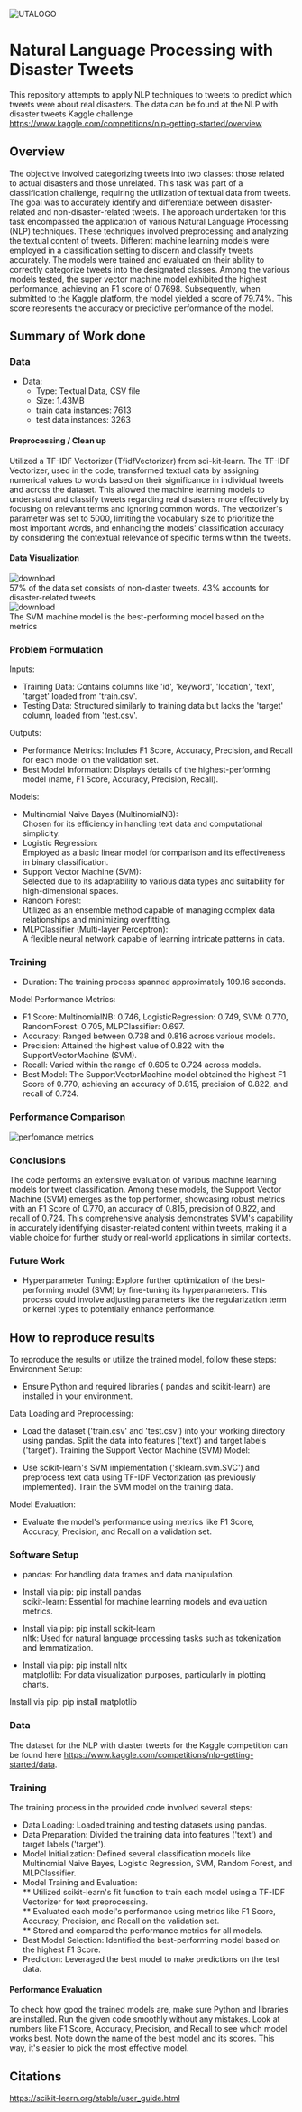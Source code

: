 
![UTALOGO](https://github.com/randolphwanjiru/DSP3402/assets/107207718/7c99a2e5-fd3b-4572-9ec4-467c24b5030b)

# Natural Language Processing with Disaster Tweets
This repository  attempts to apply NLP techniques to tweets to predict which tweets were about real disasters. The data can be found at the NLP with disaster tweets Kaggle challenge 
https://www.kaggle.com/competitions/nlp-getting-started/overview 

## Overview

The objective involved categorizing tweets into two classes: those related to actual disasters and those unrelated. This task was part of a classification challenge, requiring the utilization of textual data from tweets. The goal was to accurately identify and differentiate between disaster-related and non-disaster-related tweets.
The approach undertaken for this task encompassed the application of various Natural Language Processing (NLP) techniques. These techniques involved preprocessing and analyzing the textual content of tweets. Different machine learning models were employed in a classification setting to discern and classify tweets accurately. The models were trained and evaluated on their ability to correctly categorize tweets into the designated classes.
Among the various models tested, the super vector machine model exhibited the highest performance, achieving an F1 score of 0.7698. Subsequently, when submitted to the Kaggle platform, the model yielded a score of 79.74%. This score represents the accuracy or predictive performance of the model.
## Summary of Work done


### Data

* Data:
  * Type: Textual Data, CSV file
  * Size: 1.43MB
  * train data instances: 7613
  * test data instances: 3263

#### Preprocessing / Clean up

Utilized  a TF-IDF Vectorizer (TfidfVectorizer) from sci-kit-learn. The TF-IDF Vectorizer, used in the code, transformed textual data by assigning numerical values to words based on their significance in individual tweets and across the dataset. This allowed the machine learning models to understand and classify tweets regarding real disasters more effectively by focusing on relevant terms and ignoring common words. The vectorizer's parameter was set to 5000, limiting the vocabulary size to prioritize the most important words, and enhancing the models' classification accuracy by considering the contextual relevance of specific terms within the tweets.

#### Data Visualization
![download](https://github.com/randolphwanjiru/DSP3402_FINAL/assets/107207718/80b5ffd5-28df-4929-9c06-bf51c35d3341)  
57% of the data set consists of non-diaster tweets. 43% accounts for disaster-related tweets   
![download](https://github.com/randolphwanjiru/DSP3402_FINAL/assets/107207718/a49654c3-58b1-4e82-9627-f48ad3a733ce)  
The SVM machine model is the best-performing model based on the metrics 
### Problem Formulation

Inputs:  
* Training Data: Contains columns like 'id', 'keyword', 'location', 'text', 'target' loaded from 'train.csv'.
* Testing Data: Structured similarly to training data but lacks the 'target' column, loaded from 'test.csv'.

 
Outputs:  
* Performance Metrics: Includes F1 Score, Accuracy, Precision, and Recall for each model on the validation set.
* Best Model Information: Displays details of the highest-performing model (name, F1 Score, Accuracy, Precision, Recall).

   


Models:  


* Multinomial Naive Bayes (MultinomialNB):  
Chosen for its efficiency in handling text data and computational simplicity.
* Logistic Regression:  
Employed as a basic linear model for comparison and its effectiveness in binary classification.
* Support Vector Machine (SVM):  
Selected due to its adaptability to various data types and suitability for high-dimensional spaces.
* Random Forest:  
Utilized as an ensemble method capable of managing complex data relationships and minimizing overfitting.
* MLPClassifier (Multi-layer Perceptron):  
A flexible neural network capable of learning intricate patterns in data.
### Training
* Duration: The training process spanned approximately 109.16 seconds.
  
Model Performance Metrics:

* F1 Score: MultinomialNB: 0.746, LogisticRegression: 0.749, SVM: 0.770, RandomForest: 0.705, MLPClassifier: 0.697.  
* Accuracy: Ranged between 0.738 and 0.816 across various models.  
* Precision: Attained the highest value of 0.822 with the SupportVectorMachine (SVM).  
* Recall: Varied within the range of 0.605 to 0.724 across models.  
* Best Model: The SupportVectorMachine model obtained the highest F1 Score of 0.770, achieving an accuracy of 0.815, precision of 0.822, and recall of 0.724.





                              
### Performance Comparison


![perfomance metrics](https://github.com/randolphwanjiru/DSP3402_FINAL/assets/107207718/4a46b78c-dcc3-4f2f-9f3d-2a7ddb4fb28a)

### Conclusions
The code performs an extensive evaluation of various machine learning models for tweet classification. Among these models, the Support Vector Machine (SVM) emerges as the top performer, showcasing robust metrics with an F1 Score of 0.770, an accuracy of 0.815, precision of 0.822, and recall of 0.724. This comprehensive analysis demonstrates SVM's capability in accurately identifying disaster-related content within tweets, making it a viable choice for further study or real-world applications in similar contexts.

### Future Work
* Hyperparameter Tuning: Explore further optimization of the best-performing model (SVM) by fine-tuning its hyperparameters. This process could involve adjusting parameters like the regularization term or kernel types to potentially enhance performance.
## How to reproduce results
To reproduce the results or utilize the trained model, follow these steps:  
Environment Setup:  

* Ensure Python and required libraries ( pandas and scikit-learn) are installed in your environment.

  
Data Loading and Preprocessing:  

* Load the dataset ('train.csv' and 'test.csv') into your working directory using pandas.
Split the data into features ('text') and target labels ('target').
Training the Support Vector Machine (SVM) Model:

* Use scikit-learn's SVM implementation ('sklearn.svm.SVC') and preprocess text data using TF-IDF Vectorization (as previously implemented).
Train the SVM model on the training data.

Model Evaluation:  

* Evaluate the model's performance using metrics like F1 Score, Accuracy, Precision, and Recall on a validation set.


### Software Setup

* pandas: For handling data frames and data manipulation.  

* Install via pip: pip install pandas  
scikit-learn: Essential for machine learning models and evaluation metrics.  

* Install via pip: pip install scikit-learn  
nltk: Used for natural language processing tasks such as tokenization and lemmatization.  

* Install via pip: pip install nltk  
matplotlib: For data visualization purposes, particularly in plotting charts.  

Install via pip: pip install matplotlib

### Data

The dataset for the NLP with diaster tweets for the Kaggle competition can be found here https://www.kaggle.com/competitions/nlp-getting-started/data. 

### Training


The training process in the provided code involved several steps:  

* Data Loading: Loaded training and testing datasets using pandas.  
* Data Preparation: Divided the training data into features ('text') and target labels ('target').  
* Model Initialization: Defined several classification models like Multinomial Naive Bayes, Logistic Regression, SVM, Random Forest, and MLPClassifier.  
* Model Training and Evaluation:  
** Utilized scikit-learn's fit function to train each model using a TF-IDF Vectorizer for text preprocessing.  
** Evaluated each model's performance using metrics like F1 Score, Accuracy, Precision, and Recall on the validation set.  
** Stored and compared the performance metrics for all models.  
* Best Model Selection: Identified the best-performing model based on the highest F1 Score.  
* Prediction: Leveraged the best model to make predictions on the test data.  

#### Performance Evaluation


To check how good the trained models are, make sure Python and  libraries are installed. Run the given code smoothly without any mistakes. Look at numbers like F1 Score, Accuracy, Precision, and Recall to see which model works best. Note down the name of the best model and its scores. This way, it's easier to pick the most effective model.

    

## Citations


https://scikit-learn.org/stable/user_guide.html





